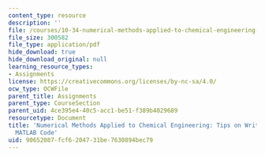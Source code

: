 ```yaml
---
content_type: resource
description: ''
file: /courses/10-34-numerical-methods-applied-to-chemical-engineering-fall-2015/90652087fcf6204731be7630894bec79_MIT10_34F15_Writing_2013.pdf
file_size: 300582
file_type: application/pdf
hide_download: true
hide_download_original: null
learning_resource_types:
- Assignments
license: https://creativecommons.org/licenses/by-nc-sa/4.0/
ocw_type: OCWFile
parent_title: Assignments
parent_type: CourseSection
parent_uid: 4ce395e4-40c5-acc1-be51-f389b4029689
resourcetype: Document
title: 'Numerical Methods Applied to Chemical Engineering: Tips on Writing Faster
  MATLAB Code'
uid: 90652087-fcf6-2047-31be-7630894bec79
---
```

